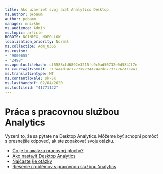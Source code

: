 ```yaml
---
title: Ako uzavrieť svoj účet Analytics Desktop
ms.author: pebaum
author: pebaum
manager: mnirkhe
ms.audience: Admin
ms.topic: article
ROBOTS: NOINDEX, NOFOLLOW
localization_priority: Normal
ms.collection: Adm_O365
ms.custom:
- "9000655"
- "2498"
ms.openlocfilehash: cf5588cfd6892e3215fc9c0ad50732e0d5847f7e
ms.sourcegitcommit: 317eeed39c7777a922442992d67733726c41d9e1
ms.translationtype: MT
ms.contentlocale: sk-SK
ms.lasthandoff: 02/04/2020
ms.locfileid: "41771122"
---
```

# <a name="working-with-desktop-analytics"></a>Práca s pracovnou službou Analytics

Vyzerá to, že sa pýtate na Desktop Analytics. Môžeme byť schopní pomôcť s presnejšie odpoveď, ak ste zopakovať svoju otázku.

- [Čo je to analýza pracovnej plochy?](https://docs.microsoft.com/configmgr/desktop-analytics/overview)
- [Ako nastaviť Desktop Analytics](https://docs.microsoft.com/configmgr/desktop-analytics/set-up)
- [Najčastejšie otázky](https://docs.microsoft.com/configmgr/desktop-analytics/faq)
- [Riešenie problémov s pracovnou službou Analytics](https://docs.microsoft.com/configmgr/desktop-analytics/troubleshooting)